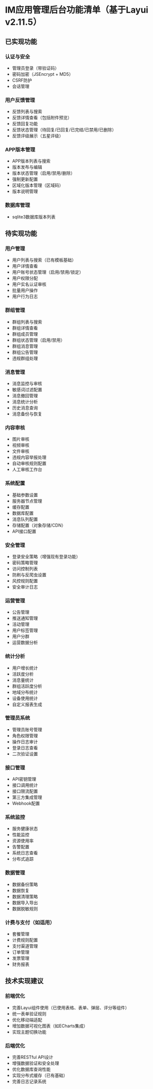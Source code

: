 # IM应用管理后台功能清单（基于Layui v2.11.5）

## 已实现功能

### 认证与安全
- 管理员登录（带验证码）
- 密码加密（JSEncrypt + MD5）
- CSRF防护
- 会话管理

### 用户反馈管理
- 反馈列表与搜索
- 反馈详情查看（包括附件预览）
- 反馈回复功能
- 反馈状态管理（待回复/已回复/已完结/已禁用/已删除）
- 反馈评级展示（五星评级）

### APP版本管理
- APP版本列表与搜索
- 版本发布与编辑
- 版本状态管理（启用/禁用/删除）
- 强制更新配置
- 区域化版本管理（区域码）
- 版本说明管理

### 数据库管理
- sqlite3数据库版本列表

## 待实现功能

### 用户管理
- 用户列表与搜索（已有模板基础）
- 用户详情查看
- 用户账号状态管理（启用/禁用/锁定）
- 用户权限分配
- 用户实名认证审核
- 批量用户操作
- 用户行为日志

### 群组管理
- 群组列表与搜索
- 群组详情查看
- 群组成员管理
- 群组状态管理（启用/禁用）
- 群组消息管理
- 群组公告管理
- 违规群组处理

### 消息管理
- 消息监控与审核
- 敏感词过滤配置
- 消息撤回管理
- 消息统计分析
- 历史消息查询
- 消息备份与恢复

### 内容审核
- 图片审核
- 视频审核
- 文件审核
- 违规内容举报处理
- 自动审核规则配置
- 人工审核工作台

### 系统配置
- 基础参数设置
- 服务器节点管理
- 缓存配置
- 数据库配置
- 消息队列配置
- 存储配置（对象存储/CDN）
- API接口配置

### 安全管理
- 登录安全策略（增强现有登录功能）
- 密码策略管理
- 访问控制列表
- 防刷与反爬虫设置
- 风控规则配置
- 安全审计日志

### 运营管理
- 公告管理
- 推送通知管理
- 活动管理
- 用户标签管理
- 用户分群
- 运营数据分析

### 统计分析
- 用户增长统计
- 活跃度分析
- 消息量统计
- 群组活跃度分析
- 地域分布统计
- 设备使用统计
- 自定义报表生成

### 管理员系统
- 管理员账号管理
- 角色权限管理
- 操作日志审计
- 登录日志查看
- 二次验证设置

### 接口管理
- API密钥管理
- 接口调用统计
- 接口限流配置
- 第三方集成管理
- Webhook配置

### 系统监控
- 服务健康状态
- 性能监控
- 资源使用率
- 告警配置
- 系统日志查看
- 分布式追踪

### 数据管理
- 数据备份策略
- 数据恢复
- 数据清理策略
- 数据导入导出
- 数据脱敏规则

### 计费与支付（如适用）
- 套餐管理
- 计费规则配置
- 支付渠道管理
- 订单管理
- 发票管理
- 财务报表

## 技术实现建议

### 前端优化
- 完善Layui组件使用（已使用表格、表单、弹层、评分等组件）
- 统一表单验证规则
- 优化移动端适配
- 增加数据可视化图表（如ECharts集成）
- 实现主题切换功能

### 后端优化
- 完善RESTful API设计
- 增强数据验证和安全处理
- 优化数据库查询性能
- 实现分布式缓存（已有基础）
- 完善日志记录系统
